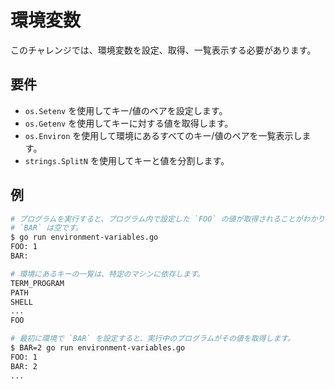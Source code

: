 # 環境変数

このチャレンジでは、環境変数を設定、取得、一覧表示する必要があります。

## 要件

- `os.Setenv` を使用してキー/値のペアを設定します。
- `os.Getenv` を使用してキーに対する値を取得します。
- `os.Environ` を使用して環境にあるすべてのキー/値のペアを一覧表示します。
- `strings.SplitN` を使用してキーと値を分割します。

## 例

```sh
# プログラムを実行すると、プログラム内で設定した `FOO` の値が取得されることがわかりますが、
# `BAR` は空です。
$ go run environment-variables.go
FOO: 1
BAR:

# 環境にあるキーの一覧は、特定のマシンに依存します。
TERM_PROGRAM
PATH
SHELL
...
FOO

# 最初に環境で `BAR` を設定すると、実行中のプログラムがその値を取得します。
$ BAR=2 go run environment-variables.go
FOO: 1
BAR: 2
...
```
